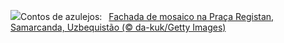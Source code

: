 ![](https://www.bing.com/th?id=OHR.RegistanUzbekistan_PT-BR8909125250_UHD.jpg&w=1000)Contos de azulejos:&nbsp;&ensp;[Fachada de mosaico na Praça Registan, Samarcanda, Uzbequistão (© da-kuk/Getty Images)](https://www.bing.com/th?id=OHR.RegistanUzbekistan_PT-BR8909125250_UHD.jpg)
<br><br/>
